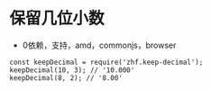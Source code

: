 # 保留几位小数
* 0依赖，支持，amd，commonjs，browser
```
const keepDecimal = require('zhf.keep-decimal');
keepDecimal(10, 3); // '10.000'
keepDecimal(8, 2); // '8.00'
```
